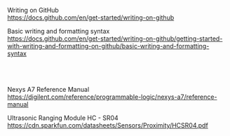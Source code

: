 Writing on GitHub<br>
https://docs.github.com/en/get-started/writing-on-github<br>

Basic writing and formatting syntax<br>
https://docs.github.com/en/get-started/writing-on-github/getting-started-with-writing-and-formatting-on-github/basic-writing-and-formatting-syntax<br><br><br><br>





Nexys A7 Reference Manual<br>
https://digilent.com/reference/programmable-logic/nexys-a7/reference-manual<br>

Ultrasonic Ranging Module HC - SR04<br>
https://cdn.sparkfun.com/datasheets/Sensors/Proximity/HCSR04.pdf<br>
